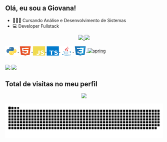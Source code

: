 ## Olá, eu sou a Giovana!
- 🧑🏽‍🎓  Cursando Análise e Desenvolvimento de Sistemas 
- 💻  Developer Fullstack
<div align="center">
  <a href="https://github.com/giovic16">
  <img height="180em" src="https://github-readme-stats.vercel.app/api?username=giovic16&show_icons=true&theme=dark&include_all_commits=true&count_private=true"/>
  <img height="180em" src="https://github-readme-stats.vercel.app/api/top-langs/?username=giovic16&layout=compact&langs_count=7&theme=dark"/>
</div>
<div style="display: inline_block"><br>
<img align="center" alt="Python" height="30" width="40" src="https://raw.githubusercontent.com/devicons/devicon/master/icons/python/python-original.svg">
<img align="center" alt="HTML" height="30" width="40" src="https://raw.githubusercontent.com/devicons/devicon/master/icons/html5/html5-original.svg">
<img align="center" alt="Js" height="30" width="40" src="https://raw.githubusercontent.com/devicons/devicon/master/icons/javascript/javascript-plain.svg">
<img align="center" alt="Ts" height="30" width="40" src="https://raw.githubusercontent.com/devicons/devicon/master/icons/typescript/typescript-plain.svg">
<img align="center" alt="Java" height="30" width="40" src="https://github.com/devicons/devicon/blob/master/icons/java/java-original.svg">
<img align="center" alt="CSS" height="30" width="40" src="https://raw.githubusercontent.com/devicons/devicon/master/icons/css3/css3-original.svg">
<img align ="center" alt="spring "height="35" width="35" src="https://www.vectorlogo.zone/logos/springio/springio-icon.svg">
</div>
  
##
  
<div>
<a href = "mailto:giovanasilva3978@gmail.com"><img src="https://img.shields.io/badge/-Gmail-%23333?style=for-the-badge&logo=gmail&logoColor=white" target="_blank"></a>
<a href="https://www.linkedin.com/in/giovana-mendes-dev/" target="_blank"><img src="https://img.shields.io/badge/-LinkedIn-%230077B5?style=for-the-badge&logo=linkedin&logoColor=white" target="_blank"></a>
  
 ## Total de visitas no meu perfil <br>
 <p align="center"> 
   <img alingn="center" src="https://profile-counter.glitch.me/giovic16/count.svg" />
 </p>

![Snake animation](https://github.com/giovic16/giovic16/blob/output/github-contribution-grid-snake.svg)

</div>

